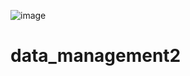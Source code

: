 ![image](https://github.com/user-attachments/assets/142319a5-afb3-4ceb-95f0-2e64f11f731c)

# data_management2
